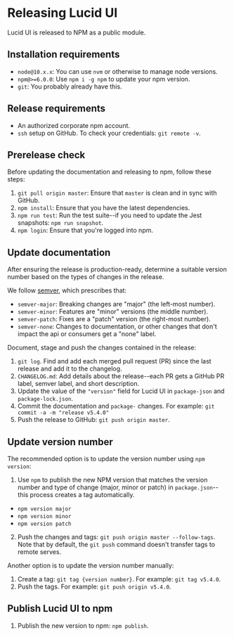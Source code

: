 # Releasing Lucid UI

Lucid UI is released to NPM as a public module.

## Installation requirements

- `node@10.x.x`: You can use `nvm` or otherwise to manage node versions.
- `npm@>=6.0.0`: Use `npm i -g npm` to update your npm version.
- `git`: You probably already have this.

## Release requirements

- An authorized corporate npm account.
- `ssh` setup on GitHub. To check your credentials: `git remote -v`.

## Prerelease check

Before updating the documentation and releasing to npm, follow these steps:

1. `git pull origin master`: Ensure that `master` is clean and in sync with GitHub.
2. `npm install`: Ensure that you have the latest dependencies.
3. `npm run test`: Run the test suite--if you need to update the Jest snapshots: `npm run snapshot`.
4. `npm login`: Ensure that you're logged into npm.

## Update documentation

After ensuring the release is production-ready, determine a suitable version number based on the types of changes in the release.

We follow [semver](https://semver.org/), which prescribes that:

- `semver-major`: Breaking changes are "major" (the left-most number).
- `semver-minor`: Features are "minor" versions (the middle number).
- `semver-patch`: Fixes are a "patch" version (the right-most number).
- `semver-none`: Changes to documentation, or other changes that don't impact the api or consumers get a "none" label.

Document, stage and push the changes contained in the release:

1. `git log`. Find and add each merged pull request (PR) since the last release and add it to the changelog.
2. `CHANGELOG.md`: Add details about the release--each PR gets a GitHub PR label, semver label, and short description.
3. Update the value of the `"version"` field for Lucid UI in `package-json` and `package-lock.json`.
4. Commit the documentation and `package-` changes. For example: `git commit -a -m "release v5.4.0"`
5. Push the release to GitHub: `git push origin master`.

## Update version number

The recommended option is to update the version number using `npm version`:

1. Use `npm` to publish the new NPM version that matches the version number and type of change (major, minor or patch) in `package.json`--this process creates a tag automatically.

- `npm version major`
- `npm version minor`
- `npm version patch`

2. Push the changes and tags: `git push origin master --follow-tags`. Note that by default, the `git push` command doesn't transfer tags to remote serves.

Another option is to update the version number manually:

1. Create a tag: `git tag {version number}`. For example: `git tag v5.4.0`.
2. Push the tags. For example: `git push origin v5.4.0`.

## Publish Lucid UI to npm

1. Publish the new version to npm: `npm publish`.
